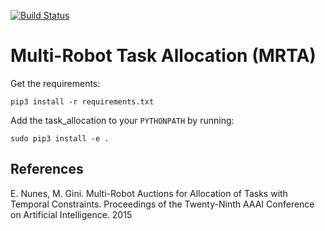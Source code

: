 [![Build Status](https://travis-ci.com/anenriquez/mrta_allocation.svg?token=QudZDF4JraaUN8o4yWNo&branch=master)](https://travis-ci.com/anenriquez/mrta_allocation)

# Multi-Robot Task Allocation (MRTA)

Get the requirements:
```
pip3 install -r requirements.txt
```

Add the task_allocation to your `PYTHONPATH` by running:

```
sudo pip3 install -e .
```

## References

E. Nunes, M. Gini. Multi-Robot Auctions for Allocation of Tasks with Temporal Constraints. Proceedings of the Twenty-Ninth AAAI Conference on Artificial Intelligence. 2015
